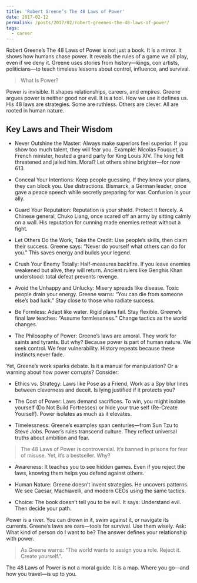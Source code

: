 ```yaml
---
title: 'Robert Greene’s The 48 Laws of Power'
date: 2017-02-12
permalink: /posts/2017/02/robert-greenes-the-48-laws-of-power/
tags:
  - career
---
```


Robert Greene’s The 48 Laws of Power is not just a book. It is a mirror. It shows how humans chase power. It reveals the rules of a game we all play, even if we deny it. Greene uses stories from history—kings, con artists, politicians—to teach timeless lessons about control, influence, and survival. 

> What Is Power?

Power is invisible. It shapes relationships, careers, and empires. Greene argues power is neither good nor evil. It is a tool. How we use it defines us. His 48 laws are strategies. Some are ruthless. Others are clever. All are rooted in human nature.

## Key Laws and Their Wisdom

* Never Outshine the Master: Always make superiors feel superior. If you show too much talent, they will fear you. Example: Nicolas Fouquet, a French minister, hosted a grand party for King Louis XIV. The king felt threatened and jailed him. Moral? Let others shine brighter—for now 613.

* Conceal Your Intentions: Keep people guessing. If they know your plans, they can block you. Use distractions. Bismarck, a German leader, once gave a peace speech while secretly preparing for war. Confusion is your ally.

* Guard Your Reputation: Reputation is your shield. Protect it fiercely. A Chinese general, Chuko Liang, once scared off an army by sitting calmly on a wall. His reputation for cunning made enemies retreat without a fight.

* Let Others Do the Work, Take the Credit: Use people’s skills, then claim their success. Greene says: “Never do yourself what others can do for you.” This saves energy and builds your legend.

* Crush Your Enemy Totally: Half-measures backfire. If you leave enemies weakened but alive, they will return. Ancient rulers like Genghis Khan understood: total defeat prevents revenge.

* Avoid the Unhappy and Unlucky: Misery spreads like disease. Toxic people drain your energy. Greene warns: “You can die from someone else’s bad luck.” Stay close to those who radiate success.

* Be Formless: Adapt like water. Rigid plans fail. Stay flexible. Greene’s final law teaches: “Assume formlessness.” Change tactics as the world changes.

* The Philosophy of Power: Greene’s laws are amoral. They work for saints and tyrants. But why? Because power is part of human nature. We seek control. We fear vulnerability. History repeats because these instincts never fade.

Yet, Greene’s work sparks debate. Is it a manual for manipulation? Or a warning about how power corrupts? Consider:

* Ethics vs. Strategy: Laws like Pose as a Friend, Work as a Spy blur lines between cleverness and deceit. Is lying justified if it protects you?

* The Cost of Power: Laws demand sacrifices. To win, you might isolate yourself (Do Not Build Fortresses) or hide your true self (Re-Create Yourself). Power isolates as much as it elevates.

* Timelessness: Greene’s examples span centuries—from Sun Tzu to Steve Jobs. Power’s rules transcend culture. They reflect universal truths about ambition and fear.

> The 48 Laws of Power is controversial. It’s banned in prisons for fear of misuse. Yet, it’s a bestseller. Why?

* Awareness: It teaches you to see hidden games. Even if you reject the laws, knowing them helps you defend against others.

* Human Nature: Greene doesn’t invent strategies. He uncovers patterns. We see Caesar, Machiavelli, and modern CEOs using the same tactics.

* Choice: The book doesn’t tell you to be evil. It says: Understand evil. Then decide your path.

Power is a river. You can drown in it, swim against it, or navigate its currents. Greene’s laws are oars—tools for survival. Use them wisely. Ask: What kind of person do I want to be? The answer defines your relationship with power.

> As Greene warns: “The world wants to assign you a role. Reject it. Create yourself.”.

The 48 Laws of Power is not a moral guide. It is a map. Where you go—and how you travel—is up to you.
